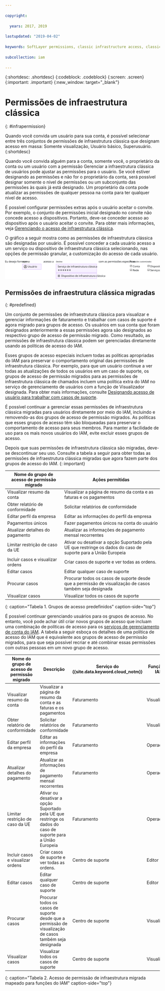 ```yaml
---

copyright:

  years: 2017, 2019

lastupdated: "2019-04-02"

keywords: SoftLayer permissions, classic infrastructure access, classic infrastructure permission, migrated SoftLayer permissions, migrated permission access group

subcollection: iam

---
```


{:shortdesc: .shortdesc}
{:codeblock: .codeblock}
{:screen: .screen}
{:important: .important}
{:new_window: target="_blank"}

# Permissões de infraestrutura clássica
{: #infrapermission}

Quando você convida um usuário para sua conta, é possível selecionar entre três conjuntos de permissões de infraestrutura clássica que designam acesso em massa: Somente visualização, Usuário básico, Superusuário.
{:shortdesc}

Quando você convida alguém para a conta, somente você, o proprietário da conta ou um usuário com a permissão Gerenciar a infraestrutura clássica de usuários pode ajustar as permissões para o usuário. Se você estiver designando as permissões e não for o proprietário da conta, será possível designar somente o nível de permissões ou um subconjunto das permissões às quais já está designado. Um proprietário da conta pode atualizar as permissões de qualquer pessoa na conta para ter qualquer nível de acesso.

É possível configurar permissões extras após o usuário aceitar o convite. Por exemplo, o conjunto de permissões inicial designado no convite não concede acesso a dispositivos. Portanto, deve-se conceder acesso ao dispositivo após o usuário aceitar o convite. Para obter mais informações, veja [Gerenciando o acesso de infraestrutura clássica](/docs/iam?topic=iam-mngclassicinfra#mngclassicinfra).

O gráfico a seguir mostra como as permissões de infraestrutura clássica são designadas por usuário. É possível conceder a cada usuário acesso a um serviço ou dispositivo de infraestrutura clássica selecionando, nas opções de permissão granular, a customização do acesso de cada usuário.

![Acesso de infraestrutura clássica](images/ClassicIaaS.svg "Designando acesso de infraestrutura clássica selecionando um usuário, um dispositivo ou um serviço e, em seguida, qualquer combinação de permissões granulares")



## Permissões de infraestrutura clássica migradas
{: #predefined}

Um conjunto de permissões de infraestrutura clássica para visualizar e gerenciar informações de faturamento e trabalhar com casos de suporte é agora migrado para grupos de acesso. Os usuários em sua conta que foram designados anteriormente a essas permissões agora são designados ao respectivo grupo de acesso de permissão migrado. Como resultado, as permissões de infraestrutura clássica podem ser gerenciadas diretamente usando as políticas de acesso do IAM.

Esses grupos de acesso especiais incluem todas as políticas apropriadas do IAM para preservar o comportamento original das permissões de infraestrutura clássica. Por exemplo, para que um usuário continue a ver todas as atualizações de todos os usuários em um caso de suporte, os grupos de acesso de permissão migrados para as permissões de infraestrutura clássica de chamados incluem uma política extra do IAM no serviço de gerenciamento de usuários com a função de Visualizador designada. Para obter mais informações, consulte [Designando acesso de usuário para trabalhar com casos de suporte](/docs/get-support?topic=get-support-access#access).

É possível continuar a gerenciar essas permissões de infraestrutura clássica migradas para usuários diretamente por meio do IAM, incluindo e removendo-as dos grupos de acesso de permissão migrados. As políticas que esses grupos de acesso têm são bloqueadas para preservar o comportamento de acesso para seus membros. Para manter a facilidade de uso para os mais novos usuários do IAM, evite excluir esses grupos de acesso.

Depois que suas permissões de infraestrutura clássica são migradas, deve-se descontinuar seu uso. Consulte a tabela a seguir para obter todas as permissões de infraestrutura clássica migradas que agora fazem parte dos grupos de acesso do IAM.
{: important}

| Nome do grupo de acesso de permissão migrado | Ações permitidas |
|----------|---------|
| Visualizar resumo da conta | Visualizar a página de resumo da conta e as faturas e os pagamentos |
| Obter relatório de conformidade | Solicitar relatórios de conformidade |
| Editar perfil da empresa | Editar as informações do perfil da empresa |
| Pagamentos únicos | Fazer pagamentos únicos na conta do usuário |
| Atualizar detalhes do pagamento | Atualizar as informações de pagamento mensal recorrentes |
| Limitar restrição de caso da UE | Ativar ou desativar a opção Suportado pela UE que restringe os dados do caso de suporte para a União Europeia  |
| Incluir casos e visualizar ordens | Criar casos de suporte e ver todas as ordens.  |
| Editar casos | Editar qualquer caso de suporte |
| Procurar casos | Procurar todos os casos de suporte desde que a permissão de visualização de casos também seja designada |
| Visualizar casos | Visualizar todos os casos de suporte |
{: caption="Tabela 1. Grupos de acesso predefinidos" caption-side="top"}

É possível continuar gerenciando usuários para os grupos de acesso. No entanto, você pode achar útil criar novos grupos de acesso que incluam uma combinação de políticas de acesso para os [serviços de gerenciamento de conta do IAM](/docs/iam?topic=iam-account-services#account-services). A tabela a seguir esboça os detalhes de uma política de acesso do IAM que é equivalente aos grupos de acesso de permissão migrados, para que seja possível recriar e até combinar essas permissões com outras pessoas em um novo grupo de acesso.


| Nome do grupo de acesso de permissão migrado | Descrição | Serviço do {{site.data.keyword.cloud_notm}} | Função do IAM |
|-----------------------------------|-------------|-----------------------------------------|----------|
| Visualizar resumo da conta | Visualizar a página de resumo da conta e as faturas e os pagamentos  |  Faturamento |  Visualizador    |
| Obter relatório de conformidade | Solicitar relatórios de conformidade | Faturamento |    Visualizador |
| Editar perfil da empresa | Editar as informações do perfil da empresa | Faturamento  | Operador |
| Atualizar detalhes do pagamento | Atualizar as informações de pagamento mensal recorrentes | Faturamento   | Operador |
| Limitar restrição de caso da UE | Ativar ou desativar a opção Suportado pela UE que restringe os dados do caso de suporte para a União Europeia  |   Faturamento |   Operador   |
| Incluir casos e visualizar ordens | Criar casos de suporte e ver todas as ordens.  | Centro de suporte |   Editor   |
| Editar casos | Editar qualquer caso de suporte | Centro de suporte |   Editor |
| Procurar casos | Procurar todos os casos de suporte desde que a permissão de visualização de casos também seja designada | Centro de suporte |  Visualizador |
| Visualizar casos | Visualizar todos os casos de suporte | Centro de suporte | Visualizador |
{: caption="Tabela 2. Acesso de permissão de infraestrutura migrada mapeado para funções do IAM" caption-side="top"}

